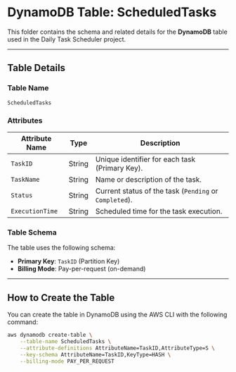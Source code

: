 # DynamoDB Table: ScheduledTasks

This folder contains the schema and related details for the **DynamoDB** table used in the Daily Task Scheduler project.

---

## Table Details

### Table Name
`ScheduledTasks`

### Attributes

| Attribute Name | Type   | Description                                 |
|----------------|--------|---------------------------------------------|
| `TaskID`       | String | Unique identifier for each task (Primary Key). |
| `TaskName`     | String | Name or description of the task.            |
| `Status`       | String | Current status of the task (`Pending` or `Completed`). |
| `ExecutionTime`| String | Scheduled time for the task execution.      |

### Table Schema

The table uses the following schema:
- **Primary Key**: `TaskID` (Partition Key)
- **Billing Mode**: Pay-per-request (on-demand)

---

## How to Create the Table

You can create the table in DynamoDB using the AWS CLI with the following command:

```bash
aws dynamodb create-table \
    --table-name ScheduledTasks \
    --attribute-definitions AttributeName=TaskID,AttributeType=S \
    --key-schema AttributeName=TaskID,KeyType=HASH \
    --billing-mode PAY_PER_REQUEST

